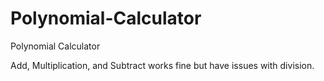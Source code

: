 # Polynomial-Calculator
Polynomial Calculator 


Add, Multiplication, and Subtract works fine but have issues with division.
